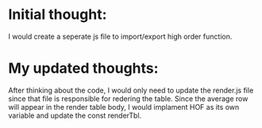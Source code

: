 # Initial thought: 
I would create a seperate js file to import/export high order function. 


# My updated thoughts: 
After thinking about the code, I would only need to update the render.js file since that file is responsible for redering the table. Since the average row will appear in the render table body, I would implament HOF as its own variable and update the const renderTbl. 